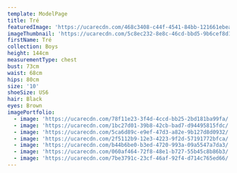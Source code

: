 ```yaml
---
template: ModelPage
title: Tré
featuredImage: 'https://ucarecdn.com/468c3408-c44f-4541-84bb-121661ebea2e/'
imageThumbnail: 'https://ucarecdn.com/5c8ec232-8e8c-46cd-bbd5-9b6cef8d1d8f/'
firstName: Tré
collection: Boys
height: 144cm
measurementType: chest
bust: 73cm
waist: 68cm
hips: 80cm
size: '10'
shoeSize: US6
hair: Black
eyes: Brown
imagePortfolio:
  - image: 'https://ucarecdn.com/78f11e23-3f4d-4ccd-bb25-2bd181ba99fa/'
  - image: 'https://ucarecdn.com/1bc27d01-39b8-42cb-bad7-d94495815fdc/'
  - image: 'https://ucarecdn.com/5ca6d89c-e9ef-47d3-a82e-9b127d8d0932/'
  - image: 'https://ucarecdn.com/2f5112b9-12e3-4223-9f2d-57191772bfca/'
  - image: 'https://ucarecdn.com/b44b6be0-b3ed-4720-993a-09a5547a7da3/'
  - image: 'https://ucarecdn.com/060af464-72f8-48e1-b727-55b45c8b86b3/'
  - image: 'https://ucarecdn.com/7be3791c-23cf-46af-92f4-d714c765ed66/'
---
```


